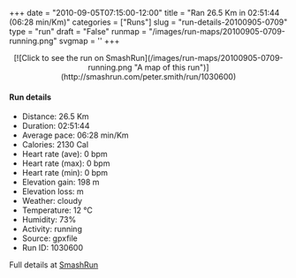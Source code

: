 +++
date = "2010-09-05T07:15:00-12:00"
title = "Ran 26.5 Km in 02:51:44 (06:28 min/Km)"
categories = ["Runs"]
slug = "run-details-20100905-0709"
type = "run"
draft = "False"
runmap = "/images/run-maps/20100905-0709-running.png"
svgmap = '<polyline points="0 72, 1 73, 4 70, 4 70, 5 68, 6 69, 11 53, 13 52, 15 51, 18 49, 23 48, 25 46, 26 46, 27 45, 28 43, 30 39, 37 33, 38 33, 40 32, 41 32, 44 31, 47 32, 48 30, 48 30, 50 29, 56 30, 57 31, 60 33, 64 35, 69 34, 73 32, 77 33, 80 32, 81 31, 79 29, 79 27, 84 28, 86 27, 89 28, 90 29, 93 30, 95 30, 97 29, 100 30, 97 29, 95 30, 92 30, 90 29, 89 28, 86 27, 84 28, 79 27, 79 29, 81 31, 80 32, 77 33, 73 32, 69 34, 64 35, 61 34, 56 30, 50 29, 48 30, 48 30, 47 32, 45 31, 43 31, 41 32, 40 34, 39 33, 38 32, 38 32, 31 38, 30 39, 28 43, 27 45, 26 46, 25 46, 23 48, 18 49, 15 51, 13 52, 13 52, 11 53, 5 70, 4 70, 1 73, 0 72">'
+++



<!--more-->

<center>
[![Click to see the run on SmashRun](/images/run-maps/20100905-0709-running.png "A map of this run")](http://smashrun.com/peter.smith/run/1030600)
</center>

#### Run details

* Distance: 26.5 Km
* Duration: 02:51:44
* Average pace: 06:28 min/Km
* Calories: 2130 Cal
* Heart rate (ave): 0 bpm
* Heart rate (max): 0 bpm
* Heart rate (min): 0 bpm
* Elevation gain: 198 m
* Elevation loss:  m
* Weather: cloudy
* Temperature: 12 &deg;C
* Humidity: 73%
* Activity: running
* Source: gpxfile
* Run ID: 1030600

Full details at [SmashRun](http://smashrun.com/peter.smith/run/1030600)